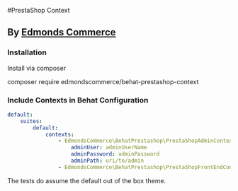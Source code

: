 #PrestaShop Context
## By [Edmonds Commerce](https://www.edmondscommerce.co.uk)

### Installation

Install via composer

composer require edmondscommerce/behat-prestashop-context

### Include Contexts in Behat Configuration
``` yaml
default:
    suites:
        default:
            contexts:
                - EdmondsCommerce\BehatPrestashop\PrestaShopAdminContext
                    adminUser: adminUserName
                    adminPassword: adminPassword
                    adminPath: uri/to/admin
                - EdmondsCommerce\BehatPrestashop\PrestaShopFrontEndContext

```

The tests do assume the default out of the box theme.